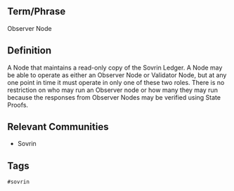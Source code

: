 ## Term/Phrase
Observer Node

## Definition
A Node that maintains a read-only copy of the Sovrin Ledger. A Node may be able to operate as either an Observer Node or Validator Node, but at any one point in time it must operate in only one of these two roles. There is no restriction on who may run an Observer node or how many they may run because the responses from Observer Nodes may be verified using State Proofs.

## Relevant Communities
* Sovrin

## Tags
```
#sovrin
```
